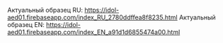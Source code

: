Актуальный образец RU: https://idol-aed01.firebaseapp.com/index_RU_2780ddffea8f8235.html
Актуальный образец EN: https://idol-aed01.firebaseapp.com/index_EN_a91d1d6855474a00.html
